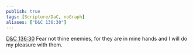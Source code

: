 ```yaml
---
publish: true
tags: [Scripture/DaC, noGraph]
aliases: ["D&C 136:30"]
---
```

[D&C 136:30](https://churchofjesuschrist.org/study/scriptures/dc-testament/dc/136?lang=eng&id=p30#p30) Fear not thine enemies, for they are in mine hands and I will do my pleasure with them.
